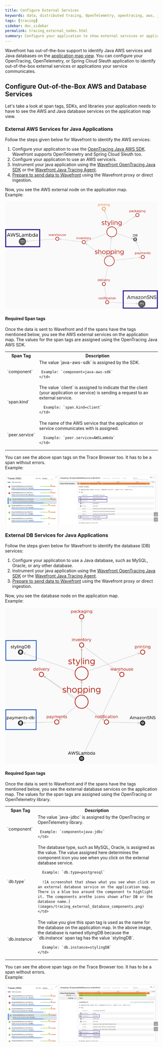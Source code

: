 ```yaml
---
title: Configure External Services
keywords: data, distributed tracing, OpenTelemetry, opentracing, aws, java
tags: [tracing]
sidebar: doc_sidebar
permalink: tracing_external_nodes.html
summary: Configure your application to show external services or applications
---
```


Wavefront has out-of-the-box support to identify Java AWS services and Java databases on the [application map view](tracing_ui_overview.html#application-map). You can configure your OpenTracing, OpenTelemetry, or Spring Cloud Sleuth application to identify out-of-the-box external services or applications your service communicates.

## Configure Out-of-the-Box AWS and Database Services

Let's take a look at span tags, SDKs, and libraries your application needs to have to see the AWS and Java database services on the application map view.

### External AWS Services for Java Applications

Follow the steps given below for Wavefront to identify the AWS services:

1. Configure your application to use the [OpenTracing Java AWS SDK](https://github.com/opentracing-contrib/java-aws-sdk).
    Wavefront supports OpenTelemetry and Spring Cloud Sleuth too.
1. Configure your application to use an AWS service/s. 
1. Instrument your java application using the [Wavefront OpenTracing Java SDK](https://github.com/wavefrontHQ/wavefront-opentracing-sdk-java) or the [Wavefront Java Tracing Agent](https://github.com/wavefrontHQ/wavefront-opentracing-bundle-java).
1. [Prepare to send data to Wavefront](tracing_instrumenting_frameworks.html#step-1-prepare-to-send-data-to-wavefront) using the Wavefront proxy or direct ingestion.

Now, you see the AWS external node on the application map.
<br/>Example:

![Shows the application map view that has two external AWS services.](images/tracing_aws_external_nodes.png)

#### Required Span tags

Once the data is sent to Wavefront and if the spans have the tags mentioned below, you see the AWS external services on the application map. The values for the span tags are assigned using the OpenTracing Java AWS SDK.

<table style="width; 100;">
  <tr>
    <th width="20%">
      Span Tag
    </th>
    <th width="80%">
      Description
    </th>
  </tr>
  <tr>
    <td markdown="span">
      `component`
    </td>
    <td markdown="span">
     The value `java-aws-sdk` is assigned by the SDK.
     
     Example: `component=java-aws-sdk`
    </td>
  </tr>
  <tr>
    <td markdown="span">
      `span.kind`
    </td>
    <td markdown="span">
      The value `client` is assigned to indicate that the client (your application or service) is sending a request to an external service.
      
      Example: `span.kind=client`
    </td>
  </tr>
  <tr>
    <td markdown="span">
      `peer.service`
    </td>
    <td markdown="span">
      The name of the AWS service that the application or service communicates with is assigned.<br/>
      
      Example: `peer.service=AWSLambda`
    </td>
  </tr>
</table>

You can see the above span tags on the Trace Browser too. It has to be a span without errors.
<br/>Example:

![Shows the details of a trace that has the span tags component, span.kind, and peer.service.](images/tracing_external_aws_tracing_browser.png)
  
### External DB Services for Java Applications

Follow the steps given below for Wavefront to identify the database (DB) services:

1. Configure your application to use a Java database, such as MySQL, Oracle, or any other database. 
1. Instrument your java application using the [Wavefront OpenTracing Java SDK](https://github.com/wavefrontHQ/wavefront-opentracing-sdk-java) or the [Wavefront Java Tracing Agent](https://github.com/wavefrontHQ/wavefront-opentracing-bundle-java).
1. [Prepare to send data to Wavefront](tracing_instrumenting_frameworks.html#step-1-prepare-to-send-data-to-wavefront) using the Wavefront proxy or direct ingestion.

Now, you see the database node on the application map.
<br/>Example:

![shows the application map with the external services ungrouped. You see the different names you give the database using the db.instance span tag. ](images/tracing_external_nodes_database.png)

#### Required Span tags

Once the data is sent to Wavefront and if the spans have the tags mentioned below, you see the external database services on the application map. The values for the span tags are assigned using the OpenTracing or OpenTelemetry library.

<table style="width; 100;">
  <tr>
    <th width="20%">
      Span Tag
    </th>
    <th width="80%">
      Description
    </th>
  </tr>
  <tr>
    <td markdown="span">
      `component`
    </td>
    <td markdown="span">
     The value `java-jdbc` is assigned by the OpenTracing or OpenTelemetry library.
     
     Example: `component=java-jdbc`
    </td>
  </tr>
  <tr>
    <td markdown="span">
      `db.type`
    </td>
    <td markdown="span">
      The database type, such as MySQL, Oracle, is assigned as the value. The value assigned here determines the component icon you see when you click on the external database service.
      
      Example: `db.type=postgresql`
      
      ![A screenshot that shows what you see when click on an external database service on the application map. There is a blue box around the component to highlight it. The components arethe icons shown after DB or the database name.](images/tracing_external_database_components.png)
    </td>
  </tr>
  <tr>
    <td markdown="span">
      `db.instance`
    </td>
    <td markdown="span">
      The value you give this span tag is used as the name for the database on the application map. In the above image, the database is named stlyingDB because the `db.instance` span tag has the value `stylingDB`.
      
      Example: `db.instance=stylingDB`
    </td>
  </tr>
</table>

You can see the above span tags on the Trace Browser too. It has to be a span without errors.
<br/>Example:

![Shows the details of a trace that has the span tags component, db.type, and db.instance.](images/tracing_db_traces_browser.png)
